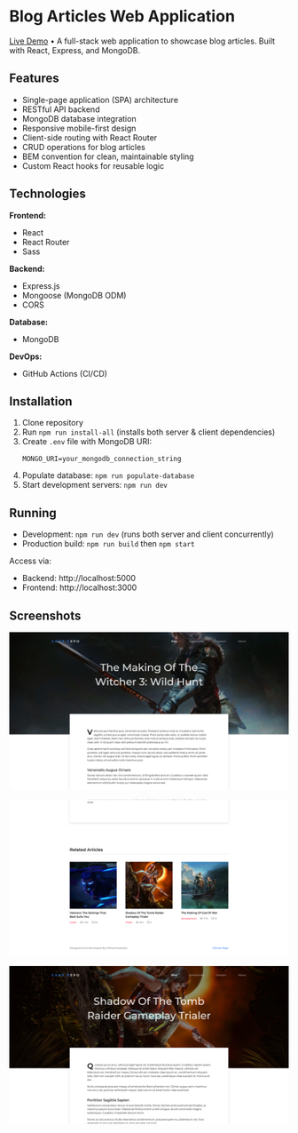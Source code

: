 # Blog Articles Web Application

[Live Demo](https://full-stack-blog-app-giii.onrender.com) • A full-stack web application to showcase blog articles. Built with React, Express, and MongoDB.

## Features

- Single-page application (SPA) architecture
- RESTful API backend
- MongoDB database integration
- Responsive mobile-first design
- Client-side routing with React Router
- CRUD operations for blog articles
- BEM convention for clean, maintainable styling
- Custom React hooks for reusable logic

## Technologies

**Frontend:**

- React
- React Router
- Sass

**Backend:**

- Express.js
- Mongoose (MongoDB ODM)
- CORS

**Database:**

- MongoDB

**DevOps:**

- GitHub Actions (CI/CD)

## Installation

1. Clone repository
2. Run `npm run install-all` (installs both server & client dependencies)
3. Create `.env` file with MongoDB URI:
   ```
   MONGO_URI=your_mongodb_connection_string
   ```
4. Populate database: `npm run populate-database`
5. Start development servers: `npm run dev`

## Running

- Development: `npm run dev` (runs both server and client concurrently)
- Production build: `npm run build` then `npm start`

Access via:

- Backend: http://localhost:5000
- Frontend: http://localhost:3000

## Screenshots

![Feature 1 Demo](public/screenshots/1.jpg)

![Feature 1 Demo](public/screenshots/2.jpg)

![Feature 1 Demo](public/screenshots/3.jpg)
